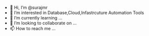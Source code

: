 - 👋 Hi, I’m @surajmr
- 👀 I’m interested in Database,Cloud,Infastrcuture Automation Tools
- 🌱 I’m currently learning ...
- 💞️ I’m looking to collaborate on ...
- 📫 How to reach me ...

<!---
surajmr/surajmr is a ✨ special ✨ repository because its `README.md` (this file) appears on your GitHub profile.
You can click the Preview link to take a look at your changes.
--->
